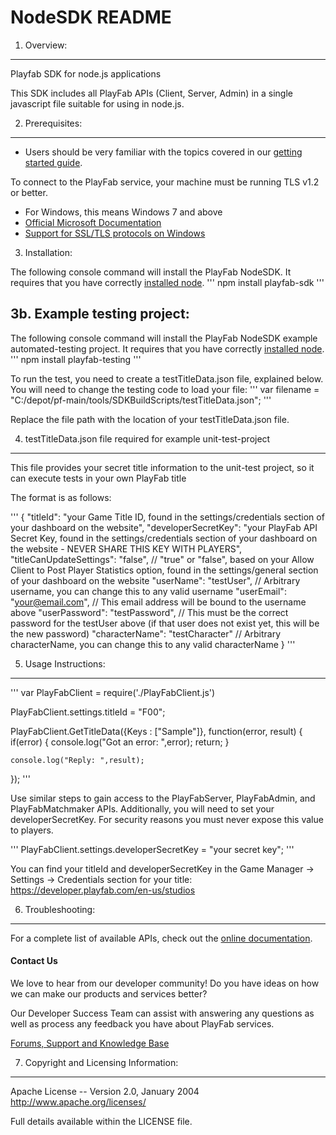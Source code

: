 NodeSDK README
========
1. Overview:
----
Playfab SDK for node.js applications

This SDK includes all PlayFab APIs (Client, Server, Admin) in a single javascript file suitable for using in node.js.

2. Prerequisites:
----
* Users should be very familiar with the topics covered in our [getting started guide](https://playfab.com/docs/getting-started-guide/).

To connect to the PlayFab service, your machine must be running TLS v1.2 or better.
* For Windows, this means Windows 7 and above
* [Official Microsoft Documentation](https://msdn.microsoft.com/en-us/library/windows/desktop/aa380516%28v=vs.85%29.aspx)
* [Support for SSL/TLS protocols on Windows](http://blogs.msdn.com/b/kaushal/archive/2011/10/02/support-for-ssl-tls-protocols-on-windows.aspx)

3. Installation:

The following console command will install the PlayFab NodeSDK.  It requires that you have correctly [installed node](https://nodejs.org/en/download/).
'''
npm install playfab-sdk
'''

3b. Example testing project:
----

The following console command will install the PlayFab NodeSDK example automated-testing project.  It requires that you have correctly [installed node](https://nodejs.org/en/download/).
'''
npm install playfab-testing
'''

To run the test, you need to create a testTitleData.json file, explained below.  You will need to change the testing code to load your file:
'''
var filename = "C:/depot/pf-main/tools/SDKBuildScripts/testTitleData.json";
'''

Replace the file path with the location of your testTitleData.json file.

4. testTitleData.json file required for example unit-test-project
----

This file provides your secret title information to the unit-test project, so it can execute tests in your own PlayFab title

The format is as follows:

'''
{
    "titleId": "your Game Title ID, found in the settings/credentials section of your dashboard on the website",
    "developerSecretKey": "your PlayFab API Secret Key, found in the settings/credentials section of your dashboard on the website - NEVER SHARE THIS KEY WITH PLAYERS",
    "titleCanUpdateSettings": "false",  // "true" or "false", based on your Allow Client to Post Player Statistics option, found in the settings/general section of your dashboard on the website
    "userName": "testUser", // Arbitrary username, you can change this to any valid username
    "userEmail": "your@email.com", // This email address will be bound to the username above
    "userPassword": "testPassword", // This must be the correct password for the testUser above (if that user does not exist yet, this will be the new password)
    "characterName": "testCharacter" // Arbitrary characterName, you can change this to any valid characterName
}
'''

5. Usage Instructions:
----
'''
var PlayFabClient = require('./PlayFabClient.js')

PlayFabClient.settings.titleId = "F00";

PlayFabClient.GetTitleData({Keys : ["Sample"]}, function(error, result)
{
	if(error)
	{
		console.log("Got an error: ",error);
		return;
	}

	console.log("Reply: ",result);
});
'''

Use similar steps to gain access to the PlayFabServer, PlayFabAdmin, and PlayFabMatchmaker APIs.  Additionally, you will need to set your developerSecretKey.  For security reasons you must never expose this value to players.

'''
PlayFabClient.settings.developerSecretKey = "your secret key";
'''

You can find your titleId and developerSecretKey in the Game Manager -> Settings -> Credentials section for your title: https://developer.playfab.com/en-us/studios

6. Troubleshooting:
----
For a complete list of available APIs, check out the [online documentation](http://api.playfab.com/Documentation/).

#### Contact Us
We love to hear from our developer community!
Do you have ideas on how we can make our products and services better?

Our Developer Success Team can assist with answering any questions as well as process any feedback you have about PlayFab services.

[Forums, Support and Knowledge Base](https://support.playfab.com/support/home)


7. Copyright and Licensing Information:
----
  Apache License --
  Version 2.0, January 2004
  http://www.apache.org/licenses/

  Full details available within the LICENSE file.


